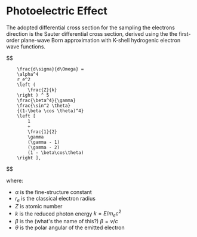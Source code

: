 # Photoelectric Effect

The adopted differential cross section for the sampling the electrons direction is the Sauter differential cross section, derived using the the first-order plane-wave Born approximation with K-shell hydrogenic electron wave functions.


$$

        \frac{d\sigma}{d\Omega} = 
        \alpha^4
        r_e^2
        \left ( 
            \frac{Z}{k} 
        \right ) ^ 5
        \frac{\beta^4}{\gamma}
        \frac{\sin^2 \theta}
        {(1-\beta \cos \theta)^4}
        \left [ 
            1
            +
            \frac{1}{2}
            \gamma
            (\gamma - 1)
            (\gamma - 2)
            (1 - \beta\cos\theta)
        \right ],
$$


where:

- $\alpha$ is the fine-structure constant
- $r_e$ is the classical electron radius
- $Z$ is atomic number
- $k$ is the reduced photon energy $k = E/m_ec^2$
- $\beta$ is the (what's the name of this?) $\beta = v/c$
- $\theta$ is the polar angular of the emitted electron